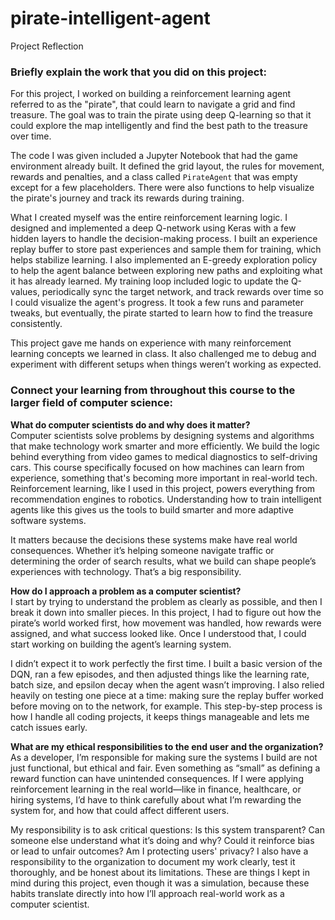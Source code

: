 # pirate-intelligent-agent

Project Reflection

### Briefly explain the work that you did on this project: 
For this project, I worked on building a reinforcement learning agent referred to as the "pirate", that could learn to navigate a grid and find treasure. The goal was to train the pirate using deep Q-learning so that it could explore the map intelligently and find the best path to the treasure over time.

The code I was given included a Jupyter Notebook that had the game environment already built. It defined the grid layout, the rules for movement, rewards and penalties, and a class called `PirateAgent` that was empty except for a few placeholders. There were also functions to help visualize the pirate's journey and track its rewards during training.

What I created myself was the entire reinforcement learning logic. I designed and implemented a deep Q-network using Keras with a few hidden layers to handle the decision-making process. I built an experience replay buffer to store past experiences and sample them for training, which helps stabilize learning. I also implemented an E-greedy exploration policy to help the agent balance between exploring new paths and exploiting what it has already learned. My training loop included logic to update the Q-values, periodically sync the target network, and track rewards over time so I could visualize the agent's progress. It took a few runs and parameter tweaks, but eventually, the pirate started to learn how to find the treasure consistently.

This project gave me hands on experience with many reinforcement learning concepts we learned in class. It also challenged me to debug and experiment with different setups when things weren’t working as expected.



### Connect your learning from throughout this course to the larger field of computer science:

**What do computer scientists do and why does it matter?**  
Computer scientists solve problems by designing systems and algorithms that make technology work smarter and more efficiently. We build the logic behind everything from video games to medical diagnostics to self-driving cars. This course specifically focused on how machines can learn from experience, something that's becoming more important in real-world tech. Reinforcement learning, like I used in this project, powers everything from recommendation engines to robotics. Understanding how to train intelligent agents like this gives us the tools to build smarter and more adaptive software systems.

It matters because the decisions these systems make have real world consequences. Whether it’s helping someone navigate traffic or determining the order of search results, what we build can shape people’s experiences with technology. That’s a big responsibility.

**How do I approach a problem as a computer scientist?**  
I start by trying to understand the problem as clearly as possible, and then I break it down into smaller pieces. In this project, I had to figure out how the pirate’s world worked first, how movement was handled, how rewards were assigned, and what success looked like. Once I understood that, I could start working on building the agent’s learning system.

I didn’t expect it to work perfectly the first time. I built a basic version of the DQN, ran a few episodes, and then adjusted things like the learning rate, batch size, and epsilon decay when the agent wasn’t improving. I also relied heavily on testing one piece at a time: making sure the replay buffer worked before moving on to the network, for example. This step-by-step process is how I handle all coding projects, it keeps things manageable and lets me catch issues early.

**What are my ethical responsibilities to the end user and the organization?**  
As a developer, I’m responsible for making sure the systems I build are not just functional, but ethical and fair. Even something as “small” as defining a reward function can have unintended consequences. If I were applying reinforcement learning in the real world—like in finance, healthcare, or hiring systems, I’d have to think carefully about what I’m rewarding the system for, and how that could affect different users.

My responsibility is to ask critical questions: Is this system transparent? Can someone else understand what it’s doing and why? Could it reinforce bias or lead to unfair outcomes? Am I protecting users' privacy? I also have a responsibility to the organization to document my work clearly, test it thoroughly, and be honest about its limitations. These are things I kept in mind during this project, even though it was a simulation, because these habits translate directly into how I’ll approach real-world work as a computer scientist.
